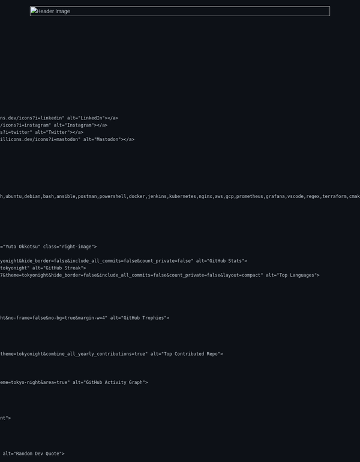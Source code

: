 <!DOCTYPE html>
<html lang="en">
<head>
    <meta charset="UTF-8">
    <meta name="viewport" content="width=device-width, initial-scale=1.0">
    <title>Terminal127's README</title>
    <style>
        body {
            font-family: Arial, sans-serif;
            line-height: 1.6;
            color: #c9d1d9;
            background-color: #0d1117;
            max-width: 1200px;
            margin: 0 auto;
            padding: 20px;
        }
        .container {
            display: flex;
            flex-direction: column;
            align-items: center;
        }
        h1, h2, h3 {
            color: #58a6ff;
        }
        .header-image {
            width: 100%;
            max-width: 800px;
            height: auto;
            margin-bottom: 20px;
        }
        .section {
            width: 100%;
            margin-bottom: 30px;
            text-align: center;
        }
        .tech-stack, .social-links {
            display: flex;
            flex-wrap: wrap;
            justify-content: center;
            gap: 10px;
        }
        .tech-stack img, .social-links img {
            width: 40px;
            height: 40px;
        }
        .stats {
            display: flex;
            flex-wrap: wrap;
            justify-content: center;
            gap: 20px;
        }
        .stats img {
            max-width: 100%;
            height: auto;
        }
        .right-image {
            float: right;
            max-width: 325px;
            height: auto;
            margin-left: 20px;
        }
        @media (max-width: 768px) {
            .right-image {
                float: none;
                display: block;
                margin: 20px auto;
            }
        }
    </style>
</head>
<body>
    <div class="container">
        <img src="https://64.media.tumblr.com/3f00f22934f70eb93139c25aa8c800b1/9136237ef821d82a-7a/s540x810/3cf8b1697909961db0a267e14108946b6c4cc72f.gifv" alt="Header Image" class="header-image">
        
        <div class="section">
            <h1>💫 About Me:</h1>
            <p>I'm currently deeply engaged in the dark realm of Arch, CI/CD is my ex 😒<br>
            DevOps, DevSecOps and Cloud Enthusiast<br>
            Currently interested in Deep Learning 🫠<br>
            A devoted opensourcer who likes to code for fun<br>
            Anime 大好き 😊</p>
        </div>

        <div class="section">
            <h2>🌐 Socials:</h2>
            <div class="social-links">
                <a href="https://linkedin.com/in/the-terminal-639886290"><img src="https://skillicons.dev/icons?i=linkedin" alt="LinkedIn"></a>
                <a href="https://instagram.com/life_.in._graphite"><img src="https://skillicons.dev/icons?i=instagram" alt="Instagram"></a>
                <a href="https://twitter.com/@TTerminal86238"><img src="https://skillicons.dev/icons?i=twitter" alt="Twitter"></a>
                <a href="https://mastodon.social/@Terminal127@mastodon.social"><img src="https://skillicons.dev/icons?i=mastodon" alt="Mastodon"></a>
            </div>
        </div>

        <div class="section">
            <h2>💻 Tech Stack:</h2>
            <div class="tech-stack">
                <img src="https://skillicons.dev/icons?i=java,python,ruby,rust,js,c,cpp,go,html,lua,md,selenium,github,gitlab,git,vim,neovim,linux,arch,ubuntu,debian,bash,ansible,postman,powershell,docker,jenkins,kubernetes,nginx,aws,gcp,prometheus,grafana,vscode,regex,terraform,cmake,nodejs,expressjs,bots,azure,mongodb,flask,openshift,androidstudio,sklearn,tensorflow,pytorch" alt="Tech Stack">
            </div>
        </div>

        <div class="section">
            <h2>📊 GitHub Stats:</h2>
            <img src="https://www.gifcen.com/wp-content/uploads/2022/03/yuta-okkotsu-gif-8.gif" alt="Yuta Okkotsu" class="right-image">
            <div class="stats">
                <img src="https://github-readme-stats.vercel.app/api?username=Terminal127&theme=tokyonight&hide_border=false&include_all_commits=false&count_private=false" alt="GitHub Stats">
                <img src="https://github-readme-streak-stats.herokuapp.com/?user=terminal127&theme=tokyonight" alt="GitHub Streak">
                <img src="https://github-readme-stats.vercel.app/api/top-langs/?username=Terminal127&theme=tokyonight&hide_border=false&include_all_commits=false&count_private=false&layout=compact" alt="Top Languages">
            </div>
        </div>

        <div class="section">
            <h2>🏆 GitHub Trophies</h2>
            <img src="https://github-profile-trophy.vercel.app/?username=Terminal127&theme=tokyonight&no-frame=false&no-bg=true&margin-w=4" alt="GitHub Trophies">
        </div>

        <div class="section">
            <h3>🔝 Top Contributed Repo</h3>
            <img src="https://github-contributor-stats.vercel.app/api?username=Terminal127&limit=5&theme=tokyonight&combine_all_yearly_contributions=true" alt="Top Contributed Repo">
        </div>

        <div class="section">
            <img src="https://github-readme-activity-graph.vercel.app/graph?username=terminal127&theme=tokyo-night&area=true" alt="GitHub Activity Graph">
        </div>

        <div class="section">
            <h2>👀 Views</h2>
            <img src="https://visitcount.itsvg.in/api?id=Terminal127&icon=2&color=8" alt="Visit Count">
        </div>

        <div class="section">
            <h3>✍️ Random Dev Quote</h3>
            <img src="https://quotes-github-readme.vercel.app/api?type=horizontal&theme=tokyonight" alt="Random Dev Quote">
        </div>
    </div>
</body>
</html>
